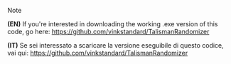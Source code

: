 > [!NOTE]
> **(EN)** If you're interested in downloading the working .exe version of this code, go here: https://github.com/vinkstandard/TalismanRandomizer
>
> 
> **(IT)** Se sei interessato a scaricare la versione eseguibile di questo codice, vai qui: https://github.com/vinkstandard/TalismanRandomizer
